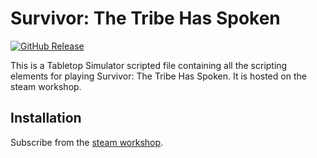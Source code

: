 # Survivor: The Tribe Has Spoken

[![GitHub Release](https://img.shields.io/github/v/release/Eric-Meier/tts-survivor-the-tribe-has-spoken)](https://github.com/Eric-Meier/tts-survivor-the-tribe-has-spoken/releases/latest)


This is a Tabletop Simulator scripted file containing all the scripting elements for playing Survivor: The Tribe Has Spoken. It is hosted on the steam workshop.

## Installation

Subscribe from the [steam workshop](https://steamcommunity.com/sharedfiles/filedetails/?id=3416756308).